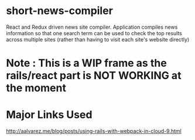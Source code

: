 # short-news-compiler
React and Redux driven news site compiler. Application compiles news information so that one search term can be used to check the top results across multiple sites (rather than having to visit each site's website directly)


# Note : This is a WIP frame as the rails/react part is NOT WORKING at the moment



# Major Links Used

http://aalvarez.me/blog/posts/using-rails-with-webpack-in-cloud-9.html